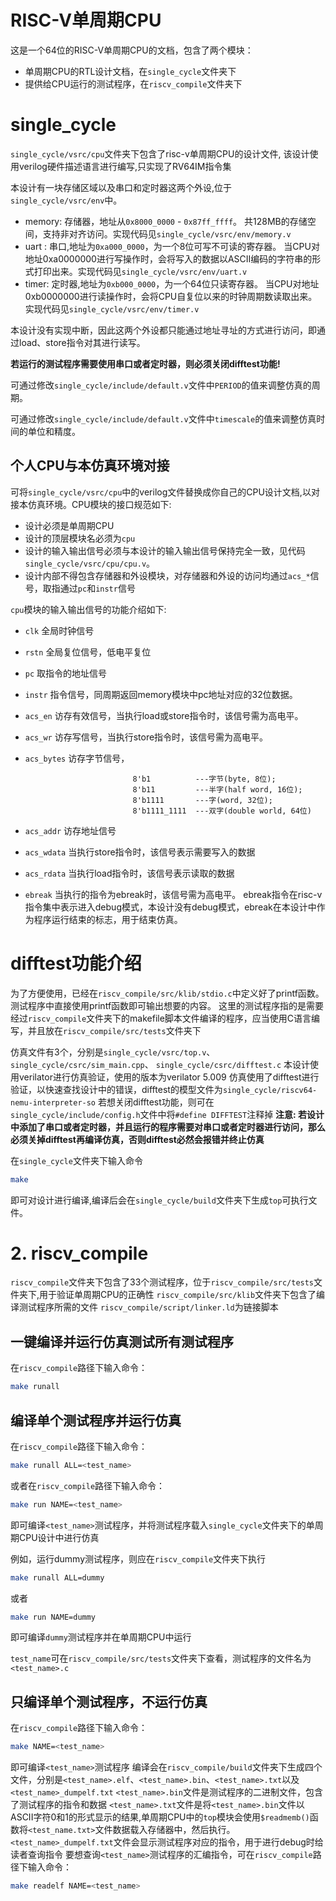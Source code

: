 RISC-V单周期CPU
===============
这是一个64位的RISC-V单周期CPU的文档，包含了两个模块：
* 单周期CPU的RTL设计文档，在``single_cycle``文件夹下
* 提供给CPU运行的测试程序，在``riscv_compile``文件夹下

# <a name="single_cycle"></a>single\_cycle

``single_cycle/vsrc/cpu``文件夹下包含了risc-v单周期CPU的设计文件,
该设计使用verilog硬件描述语言进行编写,只实现了RV64IM指令集

本设计有一块存储区域以及串口和定时器这两个外设,位于``single_cycle/vsrc/env``中。
* memory: 存储器，地址从``0x8000_0000`` - ``0x87ff_ffff``。
共128MB的存储空间，支持非对齐访问。实现代码见``single_cycle/vsrc/env/memory.v``
* uart : 串口,地址为``0xa000_0000``，为一个8位可写不可读的寄存器。
当CPU对地址0xa0000000进行写操作时，会将写入的数据以ASCII编码的字符串的形式打印出来。实现代码见``single_cycle/vsrc/env/uart.v``
* timer: 定时器,地址为``0xb000_0000``，为一个64位只读寄存器。
当CPU对地址0xb0000000进行读操作时，会将CPU自复位以来的时钟周期数读取出来。实现代码见``single_cycle/vsrc/env/timer.v``

本设计没有实现中断，因此这两个外设都只能通过地址寻址的方式进行访问，即通过load、store指令对其进行读写。

**若运行的测试程序需要使用串口或者定时器，则必须关闭difftest功能!**

可通过修改``single_cycle/include/default.v``文件中``PERIOD``的值来调整仿真的周期。

可通过修改``single_cycle/include/default.v``文件中``timescale``的值来调整仿真时间的单位和精度。


## 个人CPU与本仿真环境对接
可将``single_cycle/vsrc/cpu``中的verilog文件替换成你自己的CPU设计文档,以对接本仿真环境。CPU模块的接口规范如下: 
* 设计必须是单周期CPU
* 设计的顶层模块名必须为``cpu``
* 设计的输入输出信号必须与本设计的输入输出信号保持完全一致，见代码``single_cycle/vsrc/cpu/cpu.v``。
* 设计内部不得包含存储器和外设模块，对存储器和外设的访问均通过``acs_*``信号，取指通过``pc``和``instr``信号


`cpu`模块的输入输出信号的功能介绍如下:
* ``clk``       全局时钟信号
* ``rstn``      全局复位信号，低电平复位
* ``pc``        取指令的地址信号
* ``instr``     指令信号，同周期返回memory模块中pc地址对应的32位数据。
* ``acs_en``    访存有效信号，当执行load或store指令时，该信号需为高电平。
* ``acs_wr``    访存写信号，当执行store指令时，该信号需为高电平。
* ``acs_bytes`` 访存字节信号，

                              8'b1          ---字节(byte, 8位);
                              8'b11         ---半字(half word, 16位);
                              8'b1111       ---字(word, 32位);
                              8'b1111_1111  ---双字(double world, 64位)

* ``acs_addr``  访存地址信号
* ``acs_wdata`` 当执行store指令时，该信号表示需要写入的数据
* ``acs_rdata`` 当执行load指令时，该信号表示读取的数据
* ``ebreak``    当执行的指令为ebreak时，该信号需为高电平。
ebreak指令在risc-v指令集中表示进入debug模式，本设计没有debug模式，ebreak在本设计中作为程序运行结束的标志，用于结束仿真。



# difftest功能介绍


为了方便使用，已经在``riscv_compile/src/klib/stdio.c``中定义好了printf函数。
测试程序中直接使用printf函数即可输出想要的内容。
这里的测试程序指的是需要经过``riscv_compile``文件夹下的makefile脚本文件编译的程序，应当使用C语言编写，并且放在``riscv_compile/src/tests``文件夹下



仿真文件有3个，分别是``single_cycle/vsrc/top.v``、``single_cycle/csrc/sim_main.cpp``、 ``single_cycle/csrc/difftest.c``
本设计使用verilator进行仿真验证，使用的版本为verilator 5.009
仿真使用了difftest进行验证，以快速查找设计中的错误，difftest的模型文件为``single_cycle/riscv64-nemu-interpreter-so``
若想关闭difftest功能，则可在``single_cycle/include/config.h``文件中将``#define DIFFTEST``注释掉
**注意: 若设计中添加了串口或者定时器，并且运行的程序需要对串口或者定时器进行访问，那么必须关掉difftest再编译仿真，否则difftest必然会报错并终止仿真**


在``single_cycle``文件夹下输入命令
```bash
make
```
即可对设计进行编译,编译后会在``single_cycle/build``文件夹下生成``top``可执行文件。



# 2. riscv\_compile

``riscv_compile``文件夹下包含了33个测试程序，位于``riscv_compile/src/tests``文件夹下,用于验证单周期CPU的正确性
``riscv_compile/src/klib``文件夹下包含了编译测试程序所需的文件
``riscv_compile/script/linker.ld``为链接脚本

## 一键编译并运行仿真测试所有测试程序
在``riscv_compile``路径下输入命令：
```bash
make runall
```

## 编译单个测试程序并运行仿真
在``riscv_compile``路径下输入命令：
```bash
make runall ALL=<test_name>
```
或者在``riscv_compile``路径下输入命令：
```bash
make run NAME=<test_name>
```
即可编译``<test_name>``测试程序，并将测试程序载入``single_cycle``文件夹下的单周期CPU设计中进行仿真

例如，运行dummy测试程序，则应在``riscv_compile``文件夹下执行
```bash
make runall ALL=dummy
```
或者
```bash
make run NAME=dummy
```
即可编译``dummy``测试程序并在单周期CPU中运行

``test_name``可在``riscv_compile/src/tests``文件夹下查看，测试程序的文件名为``<test_name>.c``


## 只编译单个测试程序，不运行仿真
在``riscv_compile``路径下输入命令：
```bash
make NAME=<test_name>
```
即可编译``<test_name>``测试程序
编译会在``riscv_compile/build``文件夹下生成四个文件，分别是``<test_name>.elf``、``<test_name>.bin``、``<test_name>.txt``以及``<test_name>_dumpelf.txt``
``<test_name>.bin``文件是测试程序的二进制文件，包含了测试程序的指令和数据
``<test_name>.txt``文件是将``<test_name>.bin``文件以ASCII字符0和1的形式显示的结果,单周期CPU中的``top``模块会使用``$readmemb()``函数将``<test_name.txt>``文件数据载入存储器中，然后执行。
``<test_name>_dumpelf.txt``文件会显示测试程序对应的指令，用于进行debug时给读者查询指令
要想查询``<test_name>``测试程序的汇编指令，可在``riscv_compile``路径下输入命令：

```bash
make readelf NAME=<test_name>
```

